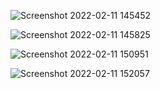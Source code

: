 
![Screenshot 2022-02-11 145452](https://user-images.githubusercontent.com/98867277/153570345-3fb46fec-07d7-467c-b537-0ee64aaa3efe.jpg)


![Screenshot 2022-02-11 145825](https://user-images.githubusercontent.com/98867277/153570415-7e1a787c-3d6b-4d7d-b71c-3a92e0c24765.jpg)

![Screenshot 2022-02-11 150951](https://user-images.githubusercontent.com/98867277/153570454-70c44e4e-a4f4-4507-9d4a-5bd1b09e1e92.jpg)

![Screenshot 2022-02-11 152057](https://user-images.githubusercontent.com/98867277/153570507-ea564ed1-2e0c-401c-b695-d34e37331cc9.jpg)
